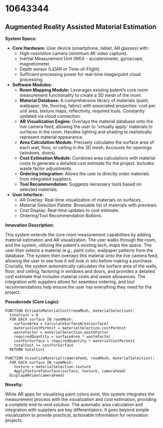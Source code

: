 # 10643344

## Augmented Reality Assisted Material Estimation

**System Specs:**

*   **Core Hardware:** User device (smartphone, tablet, AR glasses) with:
    *   High-resolution camera (minimum 4K video capture).
    *   Inertial Measurement Unit (IMU) - accelerometer, gyroscope, magnetometer.
    *   Depth sensor (LiDAR or Time-of-Flight).
    *   Sufficient processing power for real-time image/point cloud processing.
*   **Software Modules:**
    *   **Room Mapping Module:** Leverages existing patent’s core room measurement functionality to create a 3D mesh of the room.
    *   **Material Database:** A comprehensive library of materials (paint, wallpaper, tile, flooring, fabric) with associated properties: cost per unit area, texture maps, reflectivity, required tools.  Constantly updated via cloud connection.
    *   **AR Visualization Engine:**  Overlays the material database onto the live camera feed, allowing the user to 'virtually apply' materials to surfaces in the room.  Handles lighting and shading to realistically represent material appearance.
    *   **Area Calculation Module:** Precisely calculates the surface area of each wall, floor, or ceiling in the 3D mesh.  Accounts for openings (windows, doors).
    *   **Cost Estimation Module:**  Combines area calculations with material costs to generate a detailed cost estimate for the project. Includes waste factor adjustments.
    *   **Ordering Integration:** Allows the user to directly order materials from integrated suppliers.
    *   **Tool Recommendation:** Suggests necessary tools based on selected materials.
*   **User Interface:**
    *   AR Overlay: Real-time visualization of materials on surfaces.
    *   Material Selection Palette: Browsable list of materials with previews.
    *   Cost Display:  Real-time updates to cost estimate.
    *   Ordering/Tool Recommendation Buttons.

**Innovation Description:**

This system extends the core room measurement capabilities by adding material estimation and AR visualization.  The user walks through the room, and the system, utilizing the patent's existing tech, maps the space.  The user then selects a material (e.g., paint color, wallpaper pattern) from the database. The system then overlays this material onto the live camera feed, allowing the user to see how it will look *in situ* before making a purchase. Crucially, the system automatically calculates the surface area of the walls, floor, and ceiling, factoring in windows and doors, and provides a detailed cost estimate that includes material costs and waste allowances.  The integration with suppliers allows for seamless ordering, and tool recommendations help ensure the user has everything they need for the project.

**Pseudocode (Core Logic):**

```
FUNCTION EstimateMaterialCost(roomMesh, materialSelection):
  totalCost = 0
  FOR EACH surface IN roomMesh:
    surfaceArea = CalculateSurfaceArea(surface)
    materialCostPerUnit = materialSelection.costPerUnit
    wasteFactor = materialSelection.wasteFactor
    requiredQuantity = surfaceArea * wasteFactor
    costForSurface = requiredQuantity * materialCostPerUnit
    totalCost += costForSurface
  RETURN totalCost

FUNCTION VisualizeMaterial(cameraFeed, roomMesh, materialSelection):
  FOR EACH surface IN roomMesh:
    texture = materialSelection.texture
    ApplyTextureToSurface(surface, texture, cameraFeed)
  DisplayARView(cameraFeed)
```

**Novelty:**

While AR apps for visualizing paint colors exist, this system integrates the measurement process *with* the visualization and cost estimation, providing a complete end-to-end solution.  The automatic area calculation and integration with suppliers are key differentiators. It goes beyond simple visualization to provide practical, actionable information for renovation projects.